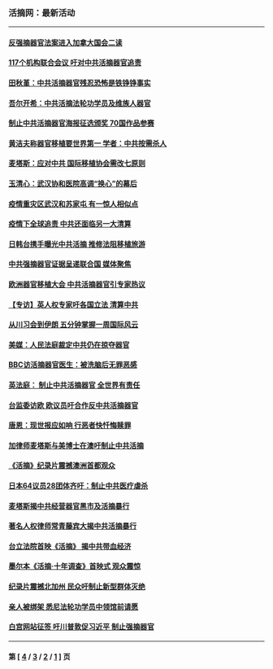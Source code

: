 ### 活摘网：最新活动
---
#### [反强摘器官法案进入加拿大国会二读](../../pages/nf5883/n13033450.md?07270430) 
#### [117个机构联合会议 吁对中共活摘器官追责](../../pages/nf5883/n12775087.md?07270430) 
#### [田秋堇：中共活摘器官残忍恐怖是铁铮铮事实](../../pages/nf5883/n12702148.md?07270430) 
#### [吾尔开希：中共活摘法轮功学员及维族人器官](../../pages/nf5883/n12693197.md?07270430) 
#### [制止中共活摘器官海报征选颁奖 70国作品参赛](../../pages/nf5883/n12692050.md?07270430) 
#### [黄洁夫称器官移植要世界第一 学者：中共按需杀人](../../pages/nf5883/n12572329.md?07270430) 
#### [麦塔斯：应对中共 国际移植协会需改七原则](../../pages/nf5883/n12514711.md?07270430) 
#### [玉清心：武汉协和医院高调“换心”的幕后](../../pages/nf5883/n12298730.md?07270430) 
#### [疫情重灾区武汉和苏家屯 有一惊人相似点](../../pages/nf5883/n12150824.md?07270430) 
#### [疫情下全球追责 中共还面临另一大清算](../../pages/nf5883/n12070397.md?07270430) 
#### [日韩台携手曝光中共活摘 推修法阻移植旅游](../../pages/nf5883/n11712046.md?07270430) 
#### [中共强摘器官证据呈递联合国 媒体聚焦](../../pages/nf5883/n11546426.md?07270430) 
#### [欧洲器官移植大会 中共活摘器官引专家热议](../../pages/nf5883/n11539095.md?07270430) 
#### [【专访】英人权专家吁各国立法 清算中共](../../pages/nf5883/n11367315.md?07270430) 
#### [从川习会到伊朗 五分钟掌握一周国际风云](../../pages/nf5883/n11338520.md?07270430) 
#### [美媒：人民法庭裁定中共仍在掠夺器官](../../pages/nf5883/n11334897.md?07270430) 
#### [BBC访活摘器官医生：被洗脑后无罪恶感](../../pages/nf5883/n11335935.md?07270430) 
#### [英法庭： 制止中共活摘器官 全世界有责任](../../pages/nf5883/n11330691.md?07270430) 
#### [台监委访欧 欧议员吁合作反中共活摘器官](../../pages/nf5883/n11109190.md?07270430) 
#### [唐恩：现世报应如响 行恶者快忏悔赎罪](../../pages/nf5883/n11104016.md?07270430) 
#### [加律师麦塔斯与美博士在澳吁制止中共活摘](../../pages/nf5883/n10724764.md?07270430) 
#### [《活摘》纪录片震撼澳洲首都观众](../../pages/nf5883/n10722747.md?07270430) 
#### [日本64议员28团体齐吁：制止中共医疗虐杀](../../pages/nf5883/n10587757.md?07270430) 
#### [麦塔斯揭中共经营器官黑市及活摘暴行](../../pages/nf5883/n10442407.md?07270430) 
#### [著名人权律师常青藤宾大揭中共活摘暴行](../../pages/nf5883/n10318181.md?07270430) 
#### [台立法院首映《活摘》 揭中共带血经济](../../pages/nf5883/n9938847.md?07270430) 
#### [墨尔本《活摘·十年调查》首映式 观众震惊](../../pages/nf5883/n9522572.md?07270430) 
#### [纪录片震撼北加州 民众吁制止新型群体灭绝](../../pages/nf5883/n9188314.md?07270430) 
#### [亲人被绑架 悉尼法轮功学员中领馆前请愿](../../pages/nf5883/n9056753.md?07270430) 
#### [白宫网站征签 吁川普敦促习近平 制止强摘器官](../../pages/nf5883/n9009661.md?07270430) 

---
#### 第 [ [4](./4.md?07270430) / [3](./3.md?07270430) / [2](./2.md?07270430) / [1](./1.md?07270430) ] 页
